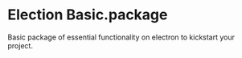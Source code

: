 # Election Basic.package
 Basic package of essential functionality on electron to kickstart your project.

